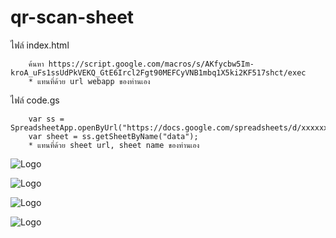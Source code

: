 # qr-scan-sheet


ไฟล์ index.html

        ค้นหา https://script.google.com/macros/s/AKfycbw5Im-kroA_uFs1ssUdPkVEKQ_GtE6Ircl2Fgt90MEFCyVNB1mbq1X5ki2KF517shct/exec
        * แทนที่ด้วย url webapp ของท่านเอง

      
ไฟล์ code.gs

        var ss = SpreadsheetApp.openByUrl("https://docs.google.com/spreadsheets/d/xxxxxxxxxxxxxxx/edit#gid=586389379");
        var sheet = ss.getSheetByName("data");
        * แทนที่ด้วย sheet url, sheet name ของท่านเอง


![Logo](https://chart.googleapis.com/chart?cht=qr&chl=testcode01&chs=180x180&choe=UTF-8)
















![Logo](https://chart.googleapis.com/chart?cht=qr&chl=testcode02&chs=180x180&choe=UTF-8)






















![Logo](https://chart.googleapis.com/chart?cht=qr&chl=testcode03&chs=180x180&choe=UTF-8)

























![Logo](https://chart.googleapis.com/chart?cht=qr&chl=testcode04&chs=180x180&choe=UTF-8)
